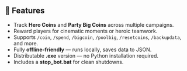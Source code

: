 ## 🎯 Features
- Track **Hero Coins** and **Party Big Coins** across multiple campaigns.  
- Reward players for cinematic moments or heroic teamwork.  
- Supports `/coin`, `/spend`, `/bigcoin`, `/poolbig`, `/resetcoins`, `/backupdata`, and more.  
- Fully **offline-friendly** — runs locally, saves data to JSON.  
- Distributable **.exe** version — no Python installation required.  
- Includes a **stop_bot.bat** for clean shutdowns.
